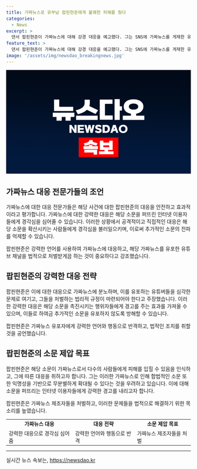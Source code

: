 ```yaml
---
title: 가짜뉴스로 유부남 팝핀현준에게 불쾌한 피해를 줬다
categories:
  - News
excerpt: >
  댄서 팝핀현준이 가짜뉴스에 대해 강경 대응을 예고했다. 그는 SNS에 가짜뉴스를 게재한 유튜브 채널을 캡처한 후 이런 가짜뉴스를 잡아서 법의 처벌을 받게 해야 한다고 밝혔다. 팝핀현준은 해당 가짜뉴스에 대한 허위 사실을 반박하며 분노를 터뜨리고, 유튜버를 고소하고자 하는 의지를 드러냈다. 또한, 이에 대한 불쾌한 감정을 토로하며 인터넷 상에서 가짜뉴스를 만드는 분자들에 대한 법적 처벌을 강력히 호소했다. 이에 대한 화가 가라앉지 않는 팝핀현준은 해당 문제를 해결하기 위해 더 많은 관심을 부탁하는 발언을 했다.
feature_text: >
  댄서 팝핀현준이 가짜뉴스에 대해 강경 대응을 예고했다. 그는 SNS에 가짜뉴스를 게재한 유튜브 채널을 캡처한 후 이런 가짜뉴스를 잡아서 법의 처벌을 받게 해야 한다고 밝혔다. 팝핀현준은 해당 가짜뉴스에 대한 허위 사실을 반박하며 분노를 터뜨리고, 유튜버를 고소하고자 하는 의지를 드러냈다. 또한, 이에 대한 불쾌한 감정을 토로하며 인터넷 상에서 가짜뉴스를 만드는 분자들에 대한 법적 처벌을 강력히 호소했다. 이에 대한 화가 가라앉지 않는 팝핀현준은 해당 문제를 해결하기 위해 더 많은 관심을 부탁하는 발언을 했다.
image: '/assets/img/newsdao_breakingnews.jpg'
---
```


<p><img src="/assets/img/newsdao_breakingnews.jpg" alt="koreaapp 속보" /></p>

<h2 data-ke-size="size26">가짜뉴스 대응 전문가들의 조언</h2>

<p>가짜뉴스에 대한 대응 전문가들은 해당 사건에 대한 팝핀현준의 대응을 안전하고 효과적이라고 평가합니다. 가짜뉴스에 대한 강력한 대응은 해당 소문을 퍼뜨린 인터넷 이용자들에게 경각심을 심어줄 수 있습니다. 이러한 상황에서 공격적이고 직접적인 대응은 해당 소문을 확산시키는 사람들에게 경각심을 불러일으키며, 이로써 추가적인 소문의 전파를 억제할 수 있습니다.</p>

<p data-ke-size="size16">팝핀현준은 강력한 언어를 사용하여 가짜뉴스에 대응하고, 해당 가짜뉴스를 유포한 유튜브 채널을 법적으로 처벌받게끔 하는 것이 중요하다고 강조했습니다.</p>

<h2 data-ke-size="size26">팝핀현준의 강력한 대응 전략</h2>

<p>팝핀현준은 이에 대한 대응으로 가짜뉴스에 분노하며, 이를 유포하는 유튜버들을 심각한 문제로 여기고, 그들을 처벌하는 법리적 규정이 마련되어야 한다고 주장했습니다. 이러한 강력한 대응은 해당 소문을 촉진시키는 행위자들에게 경고를 주는 효과를 가져올 수 있으며, 이들로 하여금 추가적인 소문을 유포하지 않도록 방해할 수 있습니다.</p>

<p data-ke-size="size16">팝핀현준은 가짜뉴스 유포자에게 강력한 언어와 행동으로 반격하고, 법적인 조치를 취할 것을 공언했습니다.</p>

<h2 data-ke-size="size26">팝핀현준의 소문 제압 목표</h2>

<p>팝핀현준은 해당 소문이 가짜뉴스로서 다수의 사람들에게 피해를 입힐 수 있음을 인식하고, 그에 따른 대응을 취하고자 합니다. 그는 이러한 가짜뉴스로 인해 합법적인 소문 또한 익명성을 기반으로 무분별하게 확대될 수 있다는 것을 우려하고 있습니다. 이에 대해 소문을 퍼뜨리는 인터넷 이용자들에게 강력한 경고를 내리고자 합니다.</p>

<p data-ke-size="size16">팝핀현준은 가짜뉴스 제조자들을 처벌하고, 이러한 문제들을 법적으로 해결하기 위한 목소리를 높였습니다.</p>

<table>
  <tbody>
    <tr>
      <td style="text-align: center; height: 17px;"><b>가짜뉴스 대응</b></td>
      <td style="text-align: center; height: 17px;"><b>대응 전략</b></td>
      <td style="text-align: center; height: 17px;"><b>소문 제압 목표</b></td>
    </tr>
    <tr>
      <td>강력한 대응으로 경각심 심어줌</td>
      <td>강력한 언어와 행동으로 반격</td>
      <td>가짜뉴스 제조자들을 처벌</td>
    </tr>
  </tbody>
</table>

<hr>
실시간 뉴스 속보는, <a href="https://newsdao.kr" rel="dofollow">https://newsdao.kr</a>


